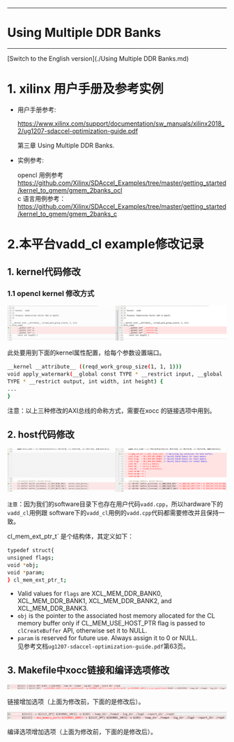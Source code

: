 -----------
# Using Multiple DDR Banks
---

[Switch to the English version](./Using Multiple DDR Banks.md)

# 1. xilinx 用户手册及参考实例

  - 用户手册参考:

    <https://www.xilinx.com/support/documentation/sw_manuals/xilinx2018_2/ug1207-sdaccel-optimization-guide.pdf>

    第三章 Using Multiple DDR Banks.

  - 实例参考:

    opencl 用例参考 <https://github.com/Xilinx/SDAccel_Examples/tree/master/getting_started/kernel_to_gmem/gmem_2banks_ocl>  
    c 语言用例参考：<https://github.com/Xilinx/SDAccel_Examples/tree/master/getting_started/kernel_to_gmem/gmem_2banks_c>

# 2.本平台vadd_cl example修改记录

## 1. kernel代码修改


### 1.1 opencl kernel 修改方式

![img](./media/multi_ddr_bank/by3.png)

  此处要用到下面的kernel属性配置，给每个参数设置端口。

```bash 
__kernel __attribute__ ((reqd_work_group_size(1, 1, 1)))
void apply_watermark(__global const TYPE * __restrict input, __global
TYPE * __restrict output, int width, int height) {
...
}
```

注意：以上三种修改的AXI总线的命称方式，需要在xocc 的链接选项中用到。

## 2. host代码修改
![by4](./media/multi_ddr_bank/by4.png)

`注意`：因为我们的software目录下也存在用户代码`vadd.cpp`，所以hardware下的`vadd_cl`用例跟 software下的`vadd_cl`用例的`vadd.cpp`代码都需要修改并且保持一致。

cl_mem_ext_ptr_t` 是个结构体，其定义如下：

```bash
typedef struct{
unsigned flags;
void *obj;
void *param;
} cl_mem_ext_ptr_t;
```
* Valid values for `flags` are XCL_MEM_DDR_BANK0, XCL_MEM_DDR_BANK1,
  XCL_MEM_DDR_BANK2, and XCL_MEM_DDR_BANK3.
* `obj` is the pointer to the associated host memory allocated for the CL memory buffer only if
  CL_MEM_USE_HOST_PTR flag is passed to `clCreateBuffer` API, otherwise set it to NULL.
* `param` is reserved for future use. Always assign it to 0 or NULL.  
   见参考文档`ug1207-sdaccel-optimization-guide.pdf`第63页。

## 3. Makefile中xocc链接和编译选项修改

![by6](./media/multi_ddr_bank/by6.png)

链接增加选项（上面为修改前，下面的是修改后）。

![by7](./media/multi_ddr_bank/by7.png)

编译选项增加选项（上面为修改前，下面的是修改后）。

